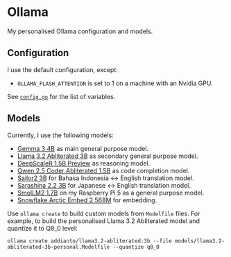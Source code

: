 # Ollama

My personalised Ollama configuration and models.

## Configuration

I use the default configuration, except:

- `OLLAMA_FLASH_ATTENTION` is set to 1 on a machine with an Nvidia GPU.

See [`config.go`](https://github.com/ollama/ollama/blob/v0.5.7/envconfig/config.go) for the list of variables.

## Models

Currently, I use the following models:

- [Gemma 3 4B](https://huggingface.co/google/gemma-3-4b-it) as main general purpose model.
- [Llama 3.2 Abliterated 3B](./models/llama3.2-abliterated-3b-personal.Modelfile) as secondary general purpose model.
- [DeepScaleR 1.5B Preview](./models/deepscaler-1.5b-personal.Modelfile) as reasoning model.
- [Qwen 2.5 Coder Abliterated 1.5B](./models/qwen2.5-coder-abliterated-1.5b-personal.Modelfile) as code completion model.
- [Sailor2 3B](https://huggingface.co/sail/Sailor2-3B) for Bahasa Indonesia <-> English translation model.
- [Sarashina 2.2 3B](https://huggingface.co/sbintuitions/sarashina2.2-3b) for Japanese <-> English translation model.
- [SmolLM2 1.7B](https://huggingface.co/HuggingFaceTB/SmolLM2-1.7B-Instruct) on my Raspberry Pi 5 as a general purpose model.
- [Snowflake Arctic Embed 2 568M](https://huggingface.co/Snowflake/snowflake-arctic-embed-l-v2.0) for embedding.

Use `ollama create` to build custom models from `Modelfile` files.
For example, to build the personalised Llama 3.2 Abliterated model and quantize it to Q8_0 level:

```shell
ollama create addianto/llama3.2-abliterated:3b --file models/llama3.2-abliterated-3b-personal.Modelfile --quantize q8_0
```
